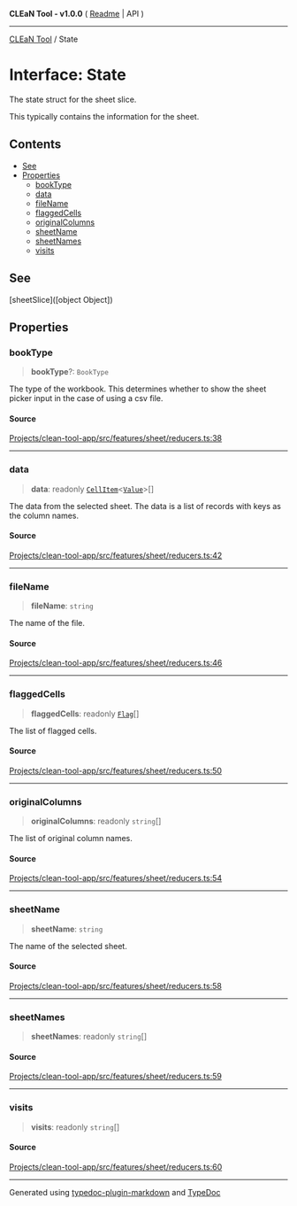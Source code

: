 **CLEaN Tool - v1.0.0** ( [Readme](../README.md) \| API )

***

[CLEaN Tool](../exports.md) / State

# Interface: State

The state struct for the sheet slice.

This typically contains the information for the sheet.

## Contents

- [See](State.md#see)
- [Properties](State.md#properties)
  - [bookType](State.md#booktype)
  - [data](State.md#data)
  - [fileName](State.md#filename)
  - [flaggedCells](State.md#flaggedcells)
  - [originalColumns](State.md#originalcolumns)
  - [sheetName](State.md#sheetname)
  - [sheetNames](State.md#sheetnames)
  - [visits](State.md#visits)

## See

[sheetSlice]([object Object])

## Properties

### bookType

> **bookType**?: `BookType`

The type of the workbook. This determines whether to show the sheet picker input in the case of using a csv file.

#### Source

[Projects/clean-tool-app/src/features/sheet/reducers.ts:38](https://github.com/yuckyh/clean-tool-app/)

***

### data

> **data**: readonly [`CellItem`](CellItem.md)\<[`Value`](../type-aliases/Value.md)\>[]

The data from the selected sheet. The data is a list of records with keys as the column names.

#### Source

[Projects/clean-tool-app/src/features/sheet/reducers.ts:42](https://github.com/yuckyh/clean-tool-app/)

***

### fileName

> **fileName**: `string`

The name of the file.

#### Source

[Projects/clean-tool-app/src/features/sheet/reducers.ts:46](https://github.com/yuckyh/clean-tool-app/)

***

### flaggedCells

> **flaggedCells**: readonly [`Flag`](Flag.md)[]

The list of flagged cells.

#### Source

[Projects/clean-tool-app/src/features/sheet/reducers.ts:50](https://github.com/yuckyh/clean-tool-app/)

***

### originalColumns

> **originalColumns**: readonly `string`[]

The list of original column names.

#### Source

[Projects/clean-tool-app/src/features/sheet/reducers.ts:54](https://github.com/yuckyh/clean-tool-app/)

***

### sheetName

> **sheetName**: `string`

The name of the selected sheet.

#### Source

[Projects/clean-tool-app/src/features/sheet/reducers.ts:58](https://github.com/yuckyh/clean-tool-app/)

***

### sheetNames

> **sheetNames**: readonly `string`[]

#### Source

[Projects/clean-tool-app/src/features/sheet/reducers.ts:59](https://github.com/yuckyh/clean-tool-app/)

***

### visits

> **visits**: readonly `string`[]

#### Source

[Projects/clean-tool-app/src/features/sheet/reducers.ts:60](https://github.com/yuckyh/clean-tool-app/)

***

Generated using [typedoc-plugin-markdown](https://www.npmjs.com/package/typedoc-plugin-markdown) and [TypeDoc](https://typedoc.org/)
